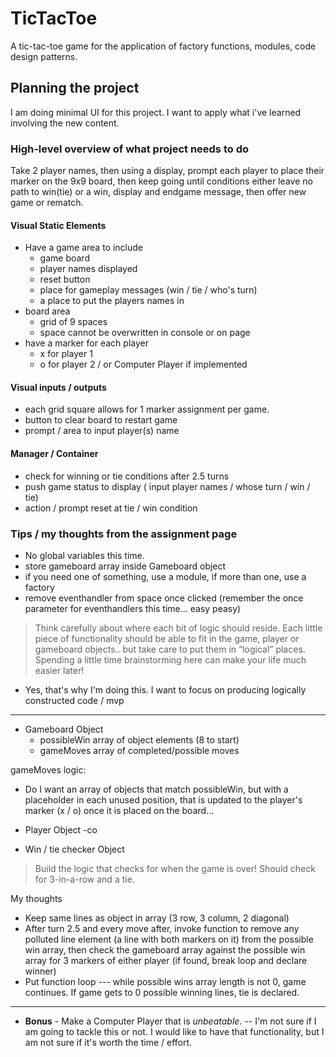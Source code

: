 # TicTacToe

A tic-tac-toe game for the application of factory functions, modules, code design patterns.

## Planning the project

I am doing minimal UI for this project. I want to apply what i've learned involving the new content.

### High-level overview of what project needs to do

Take 2 player names, then using a display, prompt each player to place their marker on the 9x9 board, then keep going until conditions either leave no path to win(tie) or a win, display and endgame message, then offer new game or rematch.

#### Visual Static Elements

- Have a game area to include
  - game board
  - player names displayed
  - reset button
  - place for gameplay messages (win / tie / who's turn)
  - a place to put the players names in
- board area
  - grid of 9 spaces
  - space cannot be overwritten in console or on page
- have a marker for each player
  - x for player 1
  - o for player 2 / or Computer Player if implemented

#### Visual inputs / outputs

- each grid square allows for 1 marker assignment per game.
- button to clear board to restart game
- prompt / area to input player(s) name

#### Manager / Container

- check for winning or tie conditions after 2.5 turns
- push game status to display ( input player names / whose turn / win / tie)  
- action / prompt reset at tie / win condition

### Tips / my thoughts from the assignment page

- No global variables this time.
- store gameboard array inside Gameboard object
- if you need one of something, use a module, if more than one, use a factory
- remove eventhandler from space once clicked (remember the once parameter for eventhandlers this time... easy peasy)

> Think carefully about where each bit of logic should reside. Each little piece of functionality should be able to fit in the game, player or gameboard objects.. but take care to put them in “logical” places. Spending a little time brainstorming here can make your life much easier later!

- Yes, that's why I'm doing this. I want to focus on producing logically constructed code / mvp

---

- Gameboard Object
  - possibleWin array of object elements (8 to start)
  - gameMoves array of completed/possible moves

gameMoves logic:
  - Do I want an array of objects that match possibleWin, but with a placeholder in each unused position, that is updated to the player's marker (x / o) once it is placed on the board... 

- Player Object
  -co  
- Win / tie checker Object

> Build the logic that checks for when the game is over! Should check for 3-in-a-row and a tie.

My thoughts

- Keep same lines as object in array (3 row, 3 column, 2 diagonal)
- After turn 2.5 and every move after,  invoke function to remove any polluted line element (a line with both markers on it) from the possible win array, then check the gameboard array against the possible win array for 3 markers of either player (if found, break loop and declare winner)
- Put function loop --- while possible wins array length is not 0, game continues.  If game gets to 0 possible winning lines, tie is declared.

---

- __Bonus__ - Make a Computer Player that is _unbeatable_.  -- I'm not sure if I am going to tackle this or not. I would like to have that functionality, but I am not sure if it's worth the time / effort.
